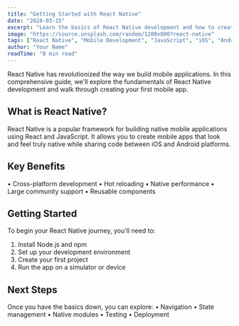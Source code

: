 ```yaml
---
title: "Getting Started with React Native"
date: "2024-03-15"
excerpt: "Learn the basics of React Native development and how to create your first mobile app."
image: "https://source.unsplash.com/random/1200x800?react-native"
tags: ["React Native", "Mobile Development", "JavaScript", "iOS", "Android"]
author: "Your Name"
readTime: "8 min read"
---
```


React Native has revolutionized the way we build mobile applications. 
In this comprehensive guide, we'll explore the fundamentals of React Native 
development and walk through creating your first mobile app.

## What is React Native?

React Native is a popular framework for building native mobile applications 
using React and JavaScript. It allows you to create mobile apps that look 
and feel truly native while sharing code between iOS and Android platforms.

## Key Benefits

• Cross-platform development
• Hot reloading
• Native performance
• Large community support
• Reusable components

## Getting Started

To begin your React Native journey, you'll need to:

1. Install Node.js and npm
2. Set up your development environment
3. Create your first project
4. Run the app on a simulator or device

## Next Steps

Once you have the basics down, you can explore:
• Navigation
• State management
• Native modules
• Testing
• Deployment 